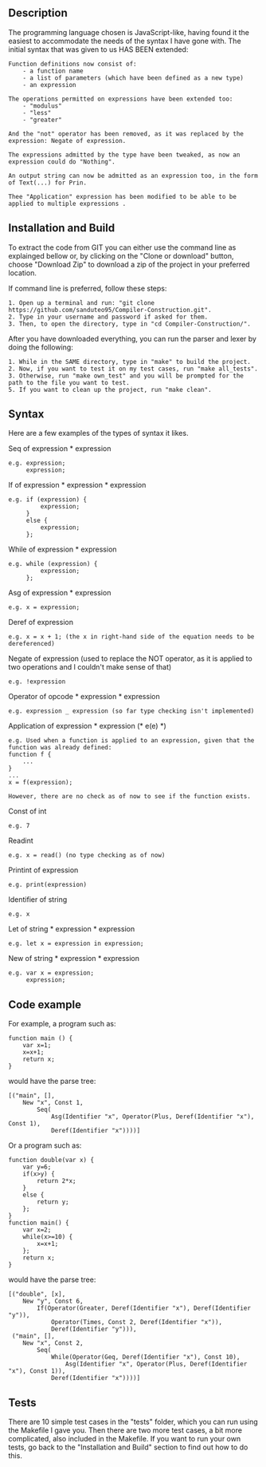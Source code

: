 ## Description
The programming language chosen is JavaScript-like, having found it the easiest to accommodate the needs of the syntax I have gone with. The initial syntax that was given to us HAS BEEN extended:
	
	Function definitions now consist of:
		- a function name
		- a list of parameters (which have been defined as a new type)
		- an expression

	The operations permitted on expressions have been extended too:
	 	- "modulus"
	 	- "less"
	 	- "greater"

	And the "not" operator has been removed, as it was replaced by the expression: Negate of expression.

	The expressions admitted by the type have been tweaked, as now an expression could do "Nothing".

	An output string can now be admitted as an expression too, in the form of Text(...) for Prin.
	
	Thee "Application" expression has been modified to be able to be applied to multiple expressions .

## Installation and Build
To extract the code from GIT you can either use the command line as explainged bellow or, by clicking on the "Clone or download" button, choose "Download Zip" to download a zip of the project in your preferred location. 

If command line is preferred, follow these steps:

	1. Open up a terminal and run: "git clone https://github.com/sanduteo95/Compiler-Construction.git".
	2. Type in your username and password if asked for them.
	3. Then, to open the directory, type in "cd Compiler-Construction/".

After you have downloaded everything, you can run the parser and lexer by doing the following:
	
	1. While in the SAME directory, type in "make" to build the project. 
	2. Now, if you want to test it on my test cases, run "make all_tests".
	3. Otherwise, run "make own_test" and you will be prompted for the path to the file you want to test.
	5. If you want to clean up the project, run "make clean".

## Syntax
Here are a few examples of the types of syntax it likes.

Seq of expression * expression
	
	e.g. expression;
		 expression;

If of expression * expression * expression 
	
	e.g. if (expression) {
			 expression;
		 }
		 else {
			 expression;
		 };

While of expression * expression 
	
	e.g. while (expression) {
			 expression;
		 };

Asg of expression * expression
	
	e.g. x = expression;

Deref of expression
	
	e.g. x = x + 1; (the x in right-hand side of the equation needs to be dereferenced)

Negate of expression (used to replace the NOT operator, as it is applied to two operations and I couldn't make sense of that)

	e.g. !expression

Operator of opcode * expression * expression 
	
	e.g. expression _ expression (so far type checking isn't implemented)

Application of expression * expression (* e(e) *)
	
	e.g. Used when a function is applied to an expression, given that the function was already defined:
	function f {
		...
	}
	...
	x = f(expression);

	However, there are no check as of now to see if the function exists.

Const of int 

	e.g. 7

Readint
	
	e.g. x = read() (no type checking as of now)

Printint of expression

	e.g. print(expression)

Identifier of string 
	
	e.g. x

Let of string * expression * expression
	
	e.g. let x = expression in expression;

New of string * expression * expression

	e.g. var x = expression;
		 expression;

## Code example
For example, a program such as: 
	
	function main () {
		var x=1; 
		x=x+1; 
		return x;
	}

would have the parse tree:

	[("main", [], 
		New "x", Const 1,
			Seq(
				Asg(Identifier "x", Operator(Plus, Deref(Identifier "x"), Const 1),
	 			Deref(Identifier "x"))))]

Or a program such as:

	function double(var x) {
		var y=6;
		if(x>y) {
			return 2*x;
		}
		else {
			return y;
		};
	}
	function main() {
		var x=2;
		while(x>=10) {
			x=x+1;
		};
		return x;
	}

would have the parse tree:

	[("double", [x], 
		New "y", Const 6,
			If(Operator(Greater, Deref(Identifier "x"), Deref(Identifier "y")),
				Operator(Times, Const 2, Deref(Identifier "x")),
	 			Deref(Identifier "y"))),
	 ("main", [], 
		New "x", Const 2,
			Seq(
				While(Operator(Geq, Deref(Identifier "x"), Const 10),
	 				Asg(Identifier "x", Operator(Plus, Deref(Identifier "x"), Const 1)),
	 			Deref(Identifier "x"))))]

## Tests
There are 10 simple test cases in the "tests" folder, which you can run using the Makefile I gave you. Then there are two more test cases, a bit more complicated, also included in the Makefile. If you want to run your own tests, go back to the "Installation and Build" section to find out how to do this.